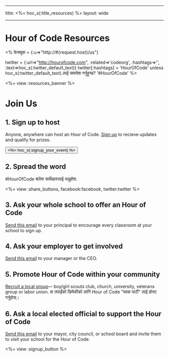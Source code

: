 * * *

title: <%= hoc_s(:title_resources) %> layout: wide

* * *

# Hour of Code Resources

<% फेसबुक = {:u=>"http://#{request.host}/us"}

twitter = {:url=>"http://hourofcode.com", :related=>'codeorg', :hashtags=>'', :text=>hoc_s(:twitter_default_text)} twitter[:hashtags] = 'HourOfCode' unless hoc_s(:twitter_default_text).लाई समावेश गर्नुहुन्छ? '#HourOfCode' %>

<%= view :resources_banner %>

# Join Us

## 1. Sign up to host

Anyone, anywhere can host an Hour of Code. [Sign up](<%= resolve_url('/') %>) to recieve updates and qualify for prizes.   


[<button><%= hoc_s(:signup_your_event) %></button>](<%= resolve_url('/') %>)

## 2. Spread the word

#HourOfCode बारेमा साथिहरुलाई भन्नुहोश.

<%= view :share_buttons, facebook:facebook, twitter:twitter %>

## 3. Ask your whole school to offer an Hour of Code

[Send this email](<%= resolve_url('/resources/promote#sample-emails') %>) to your principal to encourage every classroom at your school to sign up.

## 4. Ask your employer to get involved

[Send this email](<%= resolve_url('/resources/promote#sample-emails') %>) to your manager or the CEO.

## 5. Promote Hour of Code within your community

[Recruit a local group](<%= resolve_url('/resources/promote#sample-emails') %>)— boy/girl scouts club, church, university, veterans group or labor union. वा तपाइँको छिमेकीको लागि Hour of Code "ब्लक पार्टी" लाई होस्ट गर्नुहोस्।

## 6. Ask a local elected official to support the Hour of Code

[Send this email](<%= resolve_url('/resources/promote#sample-emails') %>) to your mayor, city council, or school board and invite them to visit your school for the Hour of Code.

<%= view :signup_button %>